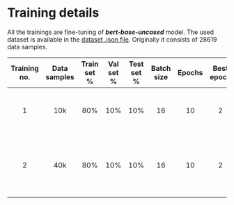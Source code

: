 # Training details

All the trainings are fine-tuning of ***bert-base-uncased*** model. The used dataset is available in the [dataset .json file](../../../data/news_headlines_for_sarcasm_detection/Sarcasm_Headlines_Dataset_v2.json). Originally it consists of 28619 data samples.

| Training no. | Data samples | Train set % | Val set % | Test set % | Batch size | Epochs | Best epoch | Fitting time | Train accuracy | Train loss | Val accuracy | Val loss | Test accuracy | Test loss |               Accuracy figure               |                       Notes                       |
|:------------:|:------------:|:-----------:|:---------:|:----------:|:----------:|:------:|:----------:|:------------:|:--------------:|:----------:|:------------:|:--------:|:-------------:|:---------:|:-------------------------------------------:|:-------------------------------------------------:|
|      1       |     10k      |     80%     |    10%    |    10%     |     16     |   10   |     2      |   2min 33s   |     0.9571     |   0.1203   |    0.8910    |  0.2818  |    0.8860     |  0.2503   | [figure](./figures/training_1_accuracy.png) |          First attempt, could be better           |
|      2       |     40k      |     80%     |    10%    |    10%     |     16     |   10   |     2      |   8min 15s   |     0.9615     |   0.1118   |    0.9154    |  0.2113  |    0.9109     |  0.2166   | [figure](./figures/training_2_accuracy.png) | Bigger dataset results in slightly better results |
